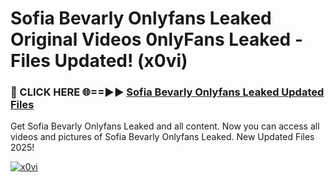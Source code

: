 # Sofia Bevarly Onlyfans Leaked Original Videos 0nlyFans Leaked - Files Updated! (x0vi)

<h3>🔴 CLICK HERE 🌐==►► <a href="https://tinyurl.com/ms9xzufz" rel="nofollow">Sofia Bevarly Onlyfans Leaked Updated Files</a></h3>

Get Sofia Bevarly Onlyfans Leaked and all content. Now you can access all videos and pictures of Sofia Bevarly Onlyfans Leaked. New Updated Files 2025!

[![x0vi](https://i.imgur.com/PQ7UWWw.gif)](https://tinyurl.com/ms9xzufz)
